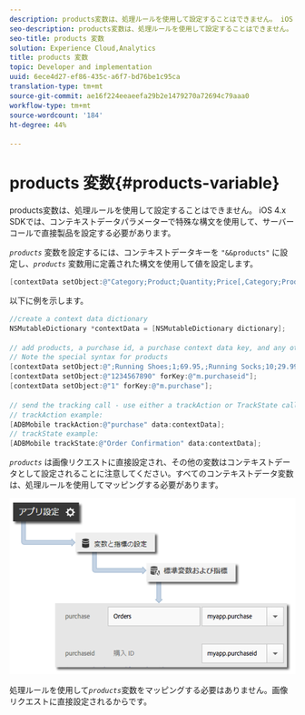 ```yaml
---
description: products変数は、処理ルールを使用して設定することはできません。 iOS 4.x SDKでは、コンテキストデータパラメーターで特殊な構文を使用して、サーバーコールで直接製品を設定する必要があります。
seo-description: products変数は、処理ルールを使用して設定することはできません。 iOS 4.x SDKでは、コンテキストデータパラメーターで特殊な構文を使用して、サーバーコールで直接製品を設定する必要があります。
seo-title: products 変数
solution: Experience Cloud,Analytics
title: products 変数
topic: Developer and implementation
uuid: 6ece4d27-ef86-435c-a6f7-bd76be1c95ca
translation-type: tm+mt
source-git-commit: ae16f224eeaeefa29b2e1479270a72694c79aaa0
workflow-type: tm+mt
source-wordcount: '184'
ht-degree: 44%

---
```



# products 変数{#products-variable}

products変数は、処理ルールを使用して設定することはできません。 iOS 4.x SDKでは、コンテキストデータパラメーターで特殊な構文を使用して、サーバーコールで直接製品を設定する必要があります。

*`products`* 変数を設定するには、コンテキストデータキーを `"&&products"` に設定し、*`products`* 変数用に定義された構文を使用して値を設定します。

```objective-c
[contextData setObject:@"Category;Product;Quantity;Price[,Category;Product;Quantity;Price]" forKey:@"&&products"];
```

以下に例を示します。

```objective-c
//create a context data dictionary 
NSMutableDictionary *contextData = [NSMutableDictionary dictionary]; 
 
// add products, a purchase id, a purchase context data key, and any other data you want to collect. 
// Note the special syntax for products 
[contextData setObject:@";Running Shoes;1;69.95,;Running Socks;10;29.99" forKey:@"&&products"]; 
[contextData setObject:@"1234567890" forKey:@"m.purchaseid"]; 
[contextData setObject:@"1" forKey:@"m.purchase"]; 
 
// send the tracking call - use either a trackAction or TrackState call. 
// trackAction example: 
[ADBMobile trackAction:@"purchase" data:contextData]; 
// trackState example: 
[ADBMobile trackState:@"Order Confirmation" data:contextData]; 
```

*`products`* は画像リクエストに直接設定され、その他の変数はコンテキストデータとして設定されることに注意してください。すべてのコンテキストデータ変数は、処理ルールを使用してマッピングする必要があります。

![](assets/map-products.png)

処理ルールを使用して&#x200B;*`products`*&#x200B;変数をマッピングする必要はありません。画像リクエストに直接設定されるからです。
